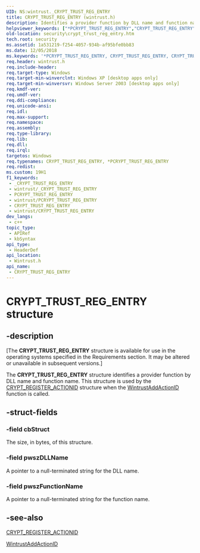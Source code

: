 ```yaml
---
UID: NS:wintrust._CRYPT_TRUST_REG_ENTRY
title: CRYPT_TRUST_REG_ENTRY (wintrust.h)
description: Identifies a provider function by DLL name and function name.
helpviewer_keywords: ["*PCRYPT_TRUST_REG_ENTRY","CRYPT_TRUST_REG_ENTRY","CRYPT_TRUST_REG_ENTRY structure [Security]","PCRYPT_TRUST_REG_ENTRY","PCRYPT_TRUST_REG_ENTRY structure pointer [Security]","security.crypt_trust_reg_entry","wintrust/CRYPT_TRUST_REG_ENTRY","wintrust/PCRYPT_TRUST_REG_ENTRY"]
old-location: security\crypt_trust_reg_entry.htm
tech.root: security
ms.assetid: 1a531219-f254-4057-934b-af95bfe0bb83
ms.date: 12/05/2018
ms.keywords: '*PCRYPT_TRUST_REG_ENTRY, CRYPT_TRUST_REG_ENTRY, CRYPT_TRUST_REG_ENTRY structure [Security], PCRYPT_TRUST_REG_ENTRY, PCRYPT_TRUST_REG_ENTRY structure pointer [Security], security.crypt_trust_reg_entry, wintrust/CRYPT_TRUST_REG_ENTRY, wintrust/PCRYPT_TRUST_REG_ENTRY'
req.header: wintrust.h
req.include-header: 
req.target-type: Windows
req.target-min-winverclnt: Windows XP [desktop apps only]
req.target-min-winversvr: Windows Server 2003 [desktop apps only]
req.kmdf-ver: 
req.umdf-ver: 
req.ddi-compliance: 
req.unicode-ansi: 
req.idl: 
req.max-support: 
req.namespace: 
req.assembly: 
req.type-library: 
req.lib: 
req.dll: 
req.irql: 
targetos: Windows
req.typenames: CRYPT_TRUST_REG_ENTRY, *PCRYPT_TRUST_REG_ENTRY
req.redist: 
ms.custom: 19H1
f1_keywords:
 - _CRYPT_TRUST_REG_ENTRY
 - wintrust/_CRYPT_TRUST_REG_ENTRY
 - PCRYPT_TRUST_REG_ENTRY
 - wintrust/PCRYPT_TRUST_REG_ENTRY
 - CRYPT_TRUST_REG_ENTRY
 - wintrust/CRYPT_TRUST_REG_ENTRY
dev_langs:
 - c++
topic_type:
 - APIRef
 - kbSyntax
api_type:
 - HeaderDef
api_location:
 - Wintrust.h
api_name:
 - CRYPT_TRUST_REG_ENTRY
---
```


# CRYPT_TRUST_REG_ENTRY structure


## -description

<p class="CCE_Message">[The <b>CRYPT_TRUST_REG_ENTRY</b> structure is available for use in the operating systems specified in the Requirements section. It may be altered or unavailable in subsequent versions.]

The <b>CRYPT_TRUST_REG_ENTRY</b> structure identifies a provider function by DLL name and function name. This structure is used by the <a href="/windows/desktop/api/wintrust/ns-wintrust-crypt_register_actionid">CRYPT_REGISTER_ACTIONID</a> structure when the <a href="/windows/desktop/api/wintrust/nf-wintrust-wintrustaddactionid">WintrustAddActionID</a> function is called.

## -struct-fields

### -field cbStruct

The size, in bytes, of this structure.

### -field pwszDLLName

A pointer to a null-terminated string for the DLL name.

### -field pwszFunctionName

A pointer to a null-terminated string for the function name.

## -see-also

<a href="/windows/desktop/api/wintrust/ns-wintrust-crypt_register_actionid">CRYPT_REGISTER_ACTIONID</a>



<a href="/windows/desktop/api/wintrust/nf-wintrust-wintrustaddactionid">WintrustAddActionID</a>